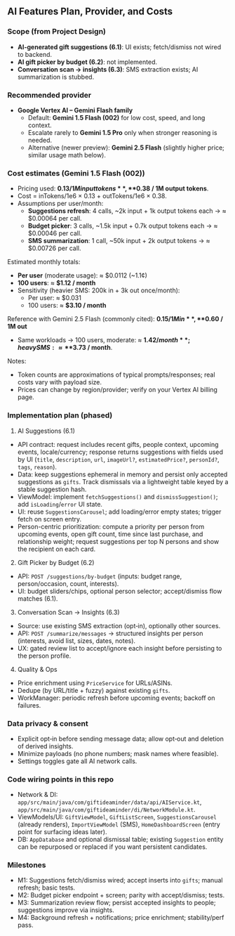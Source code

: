 ## AI Features Plan, Provider, and Costs

### Scope (from Project Design)
- **AI-generated gift suggestions (6.1)**: UI exists; fetch/dismiss not wired to backend.
- **AI gift picker by budget (6.2)**: not implemented.
- **Conversation scan → insights (6.3)**: SMS extraction exists; AI summarization is stubbed.

### Recommended provider
- **Google Vertex AI – Gemini Flash family**
  - Default: **Gemini 1.5 Flash (002)** for low cost, speed, and long context.
  - Escalate rarely to **Gemini 1.5 Pro** only when stronger reasoning is needed.
  - Alternative (newer preview): **Gemini 2.5 Flash** (slightly higher price; similar usage math below).

### Cost estimates (Gemini 1.5 Flash (002))
- Pricing used: **$0.13 / 1M input tokens**, **$0.38 / 1M output tokens**.
- Cost = inTokens/1e6 × 0.13 + outTokens/1e6 × 0.38.
- Assumptions per user/month:
  - **Suggestions refresh**: 4 calls, ~2k input + 1k output tokens each → ≈ $0.00064 per call.
  - **Budget picker**: 3 calls, ~1.5k input + 0.7k output tokens each → ≈ $0.00046 per call.
  - **SMS summarization**: 1 call, ~50k input + 2k output tokens → ≈ $0.00726 per call.

Estimated monthly totals:
- **Per user** (moderate usage): ≈ $0.0112 (~1.1¢)
- **100 users**: ≈ **$1.12 / month**
- Sensitivity (heavier SMS: 200k in + 3k out once/month):
  - Per user: ≈ $0.031
  - 100 users: ≈ **$3.10 / month**

Reference with Gemini 2.5 Flash (commonly cited): **$0.15 / 1M in**, **$0.60 / 1M out**
- Same workloads → 100 users, moderate: ≈ **$1.42 / month**; heavy SMS: ≈ **$3.73 / month**.

Notes:
- Token counts are approximations of typical prompts/responses; real costs vary with payload size.
- Prices can change by region/provider; verify on your Vertex AI billing page.

### Implementation plan (phased)
1) AI Suggestions (6.1)
- API contract: request includes recent gifts, people context, upcoming events, locale/currency; response returns suggestions with fields used by UI (`title`, `description`, `url`, `imageUrl?`, `estimatedPrice?`, `personId?`, `tags`, `reason`).
- Data: keep suggestions ephemeral in memory and persist only accepted suggestions as `gifts`. Track dismissals via a lightweight table keyed by a stable suggestion hash.
- ViewModel: implement `fetchSuggestions()` and `dismissSuggestion()`; add `isLoading`/`error` UI state.
- UI: reuse `SuggestionsCarousel`; add loading/error empty states; trigger fetch on screen entry.
- Person-centric prioritization: compute a priority per person from upcoming events, open gift count, time since last purchase, and relationship weight; request suggestions per top N persons and show the recipient on each card.

2) Gift Picker by Budget (6.2)
- API: `POST /suggestions/by-budget` (inputs: budget range, person/occasion, count, interests).
- UI: budget sliders/chips, optional person selector; accept/dismiss flow matches (6.1).

3) Conversation Scan → Insights (6.3)
- Source: use existing SMS extraction (opt‑in), optionally other sources.
- API: `POST /summarize/messages` → structured insights per person (interests, avoid list, sizes, dates, notes).
- UX: gated review list to accept/ignore each insight before persisting to the person profile.

4) Quality & Ops
- Price enrichment using `PriceService` for URLs/ASINs.
- Dedupe (by URL/title + fuzzy) against existing `gifts`.
- WorkManager: periodic refresh before upcoming events; backoff on failures.

### Data privacy & consent
- Explicit opt‑in before sending message data; allow opt‑out and deletion of derived insights.
- Minimize payloads (no phone numbers; mask names where feasible).
- Settings toggles gate all AI network calls.

### Code wiring points in this repo
- Network & DI: `app/src/main/java/com/giftideaminder/data/api/AIService.kt`, `app/src/main/java/com/giftideaminder/di/NetworkModule.kt`.
- ViewModels/UI: `GiftViewModel`, `GiftListScreen`, `SuggestionsCarousel` (already renders), `ImportViewModel` (SMS), `HomeDashboardScreen` (entry point for surfacing ideas later).
- DB: `AppDatabase` and optional dismissal table; existing `Suggestion` entity can be repurposed or replaced if you want persistent candidates.

### Milestones
- M1: Suggestions fetch/dismiss wired; accept inserts into `gifts`; manual refresh; basic tests.
- M2: Budget picker endpoint + screen; parity with accept/dismiss; tests.
- M3: Summarization review flow; persist accepted insights to people; suggestions improve via insights.
- M4: Background refresh + notifications; price enrichment; stability/perf pass.

